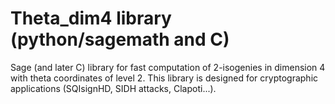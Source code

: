 # Theta_dim4 library (python/sagemath and C)

Sage (and later C) library for fast computation of 2-isogenies in dimension 4 with theta coordinates of level 2. This library is designed for cryptographic applications (SQIsignHD, SIDH attacks, Clapoti...).